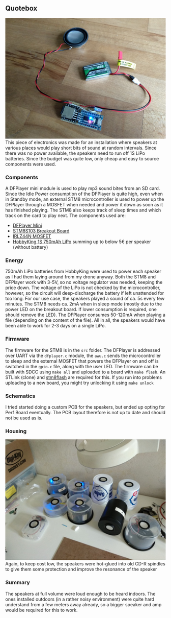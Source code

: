 ## Quotebox
![Quotebox Picture](img/quotebox.jpg)
This piece of electronics was made for an installation where speakers at various places would play short bits of sound at random intervals. Since there was no power available, the speakers need to run off 1S LiPo batteries. Since the budget was quite low, only cheap and easy to source components were used.

### Components
A DFPlayer mini module is used to play mp3 sound bites from an SD card. Since the Idle Power consumption of the DFPlayer is quite high, even when in Standby mode, an external STM8 microcontroller is used to power up the DFPlayer through a MOSFET when needed and power it down as soon as it has finished playing. The STM8 also keeps track of sleep times and which track on the card to play next.
The components used are:
- [DFPlayer Mini](https://wiki.dfrobot.com/DFPlayer_Mini_SKU_DFR0299)
- [STM8S103 Breakout Board](https://github.com/TG9541/stm8ef/wiki/Breakout-Boards#stm8s103f3p6-breakout-board)
- [IRLZ44N MOSFET](http://www.irf.com/product-info/datasheets/data/irlz44n.pdf)
- [HobbyKing 1S 750mAh LiPo](https://hobbyking.com/en_us/turnigy-nano-tech-750mah-1s-35-70c-lipo-pack-fits-nine-eagles-solo-pro-180.html)
summing up to below 5€ per speaker (without battery)

### Energy
750mAh LiPo batteries from HobbyKing were used to power each speaker as I had them laying around from my drone anyway. Both the STM8 and DFPlayer work with 3-5V, so no voltage regulator was needed, keeping the price down. The voltage of the LiPo is not checked by the microcontroller, however, so the circuit will deep-discharge the battery if left unattended for too long. For our use case, the speakers played a sound of ca. 5s every few minutes. The STM8 needs ca. 2mA when in sleep mode (mostly
due to the power LED on the breakout board. If lower consumption is required, one should remove the LED). The DFPlayer consumes 50-120mA when playing a file (depending on the content of the file). All in all, the speakers would have been able to work for 2-3 days on a single LiPo.

### Firmware
The firmware for the STM8 is in the `src` folder. The DFPlayer is addressed over UART via the `dfplayer.c` module, the `awu.c` sends the microcontroller to sleep and the external MOSFET that powers the DFPlayer on and off is switched in the `gpio.c` file, along with the user LED.
The firmware can be built with SDCC using `make all` and uploaded to a board with `make flash`. An STLink (clone) and [stm8flash] are required for this. If you run into problems uploading to a new board, you might try unlocking it using `make unlock`

[stm8flash]: https://github.com/vdudouyt/stm8flash

### Schematics
I tried started doing a custom PCB for the speakers, but ended up opting for Perf Board eventually. The PCB layout therefore is not up to date and should not be used as is.

### Housing
![Quotebox Housing](img/quotebox_housing.jpg)
Again, to keep cost low, the speakers were hot-glued into old CD-R spindles to give them some protection and improve the resonance of the speaker

### Summary
The speakers at full volume were loud enough to be heard indoors. The ones installed outdoors (in a rather noisy environment) were quite hard understand from a few meters away already, so a bigger speaker and amp would be required for this to work.
